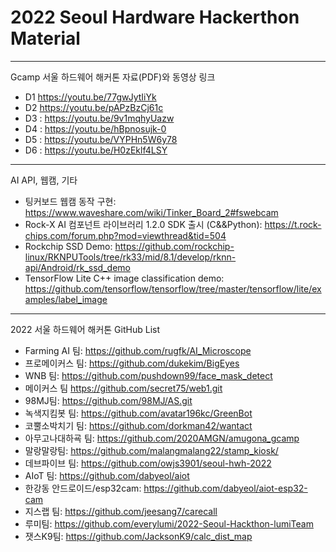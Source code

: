 # 2022 Seoul Hardware Hackerthon Material

***

Gcamp 서울 하드웨어 해커톤 자료(PDF)와 동영상 링크 

- D1 https://youtu.be/77gwJytIiYk
- D2 https://youtu.be/pAPzBzCj61c
- D3 : https://youtu.be/9v1mqhyUazw
- D4 : https://youtu.be/hBpnosujk-0
- D5 : https://youtu.be/VYPHn5W6y78
- D6 : https://youtu.be/H0zEklf4LSY

***
AI API, 웹캠, 기타
- 팅커보드 웹캠 동작 구현: https://www.waveshare.com/wiki/Tinker_Board_2#fswebcam
- Rock-X AI 컴포넌트 라이브러리 1.2.0 SDK 출시 (C&&Python): https://t.rock-chips.com/forum.php?mod=viewthread&tid=504 
- Rockchip SSD Demo: https://github.com/rockchip-linux/RKNPUTools/tree/rk33/mid/8.1/develop/rknn-api/Android/rk_ssd_demo
- TensorFlow Lite C++ image classification demo: https://github.com/tensorflow/tensorflow/tree/master/tensorflow/lite/examples/label_image

***
2022 서울 하드웨어 해커톤 GitHub List
- Farming AI 팀: https://github.com/rugfk/AI_Microscope
- 프로메이커스 팀: https://github.com/dukekim/BigEyes
- WNB 팀: https://github.com/pushdown99/face_mask_detect
- 메이커스 팀 https://github.com/secret75/web1.git
- 98MJ팀: https://github.com/98MJ/AS.git
- 녹색지킴봇 팀: https://github.com/avatar196kc/GreenBot
- 코뿔소박치기 팀: https://github.com/dorkman42/wantact
- 아무고나대하굑 팀: https://github.com/2020AMGN/amugona_gcamp
- 말랑말랑팀: https://github.com/malangmalang22/stamp_kiosk/ 
- 데브파이브 팀: https://github.com/owjs3901/seoul-hwh-2022 
- AIoT 팀: https://github.com/dabyeol/aiot  
- 한강동 안드로이드/esp32cam: https://github.com/dabyeol/aiot-esp32-cam
- 지스랩 팀: https://github.com/jeesang7/carecall
- 루미팀: https://github.com/everylumi/2022-Seoul-Hackthon-lumiTeam
- 잿스K9팀: https://github.com/JacksonK9/calc_dist_map
